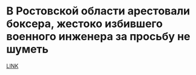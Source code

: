 # В Ростовской области арестовали боксера, жестоко избившего военного инженера за просьбу не шуметь



[LINK](https://varlamov.ru/2981906.html)